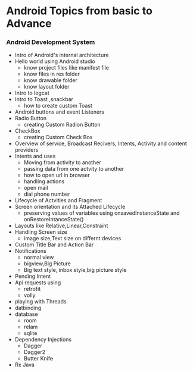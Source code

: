 # Android Topics from basic to Advance

### Android Development System
- Intro of Android's internal architecture
- Hello world using Android studio
  * know project files like manifest file
  * know files in res folder
  * know drawable folder
  * know layout folder
- Intro to logcat
- Intro to Toast ,snackbar
    * how to create custom Toast
- Android buttons and event Listeners
- Radio Button 
  - creating Custom Radion Button
- CheckBox
  - creating Custom Check Box
- Overview of service, Broadcast Recivers, Intents, Activity and content providers
- Intents and uses
  - Moving from activity to another
  - passing data from one actvity to another
  - how to open url in browser
  - handling actions 
  - open mail
  - dial phone number
- Lifecycle of Actvities and Fragment
- Screen orientation and its Attached Lifecycle
    * preserving values of variables using onsavedInstanceState and onRestoreIntanceState()
- Layouts like Relative,Linear,Constraint
- Handling Screen size
  * image size,Text size on differnt devices
- Custom Title Bar and Action Bar
- Notifications 
  - normal view
  - bigview,Big Picture
  - Big text style, inbox style,big picture style
- Pending Intent
- Api requests using
  - retrofit
  - volly
- playing with Threads
- datbinding
- database
  - room 
  - relam
  - sqlite
- Dependency Injections
  - Dagger
  - Dagger2
  - Butter Knife
- Rx Java
